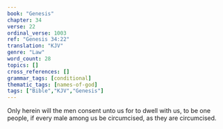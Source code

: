 ```yaml
---
book: "Genesis"
chapter: 34
verse: 22
ordinal_verse: 1003
ref: "Genesis 34:22"
translation: "KJV"
genre: "Law"
word_count: 28
topics: []
cross_references: []
grammar_tags: [conditional]
thematic_tags: [names-of-god]
tags: ["Bible","KJV","Genesis"]
---
```

Only herein will the men consent unto us for to dwell with us, to be one people, if every male among us be circumcised, as they are circumcised.
